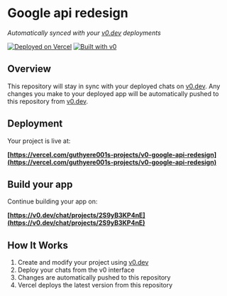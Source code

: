 # Google api redesign

*Automatically synced with your [v0.dev](https://v0.dev) deployments*

[![Deployed on Vercel](https://img.shields.io/badge/Deployed%20on-Vercel-black?style=for-the-badge&logo=vercel)](https://vercel.com/guthyere001s-projects/v0-google-api-redesign)
[![Built with v0](https://img.shields.io/badge/Built%20with-v0.dev-black?style=for-the-badge)](https://v0.dev/chat/projects/2S9yB3KP4nE)

## Overview

This repository will stay in sync with your deployed chats on [v0.dev](https://v0.dev).
Any changes you make to your deployed app will be automatically pushed to this repository from [v0.dev](https://v0.dev).

## Deployment

Your project is live at:

**[https://vercel.com/guthyere001s-projects/v0-google-api-redesign](https://vercel.com/guthyere001s-projects/v0-google-api-redesign)**

## Build your app

Continue building your app on:

**[https://v0.dev/chat/projects/2S9yB3KP4nE](https://v0.dev/chat/projects/2S9yB3KP4nE)**

## How It Works

1. Create and modify your project using [v0.dev](https://v0.dev)
2. Deploy your chats from the v0 interface
3. Changes are automatically pushed to this repository
4. Vercel deploys the latest version from this repository

